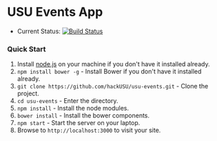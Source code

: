 # USU Events App
- Current Status: [![Build Status](https://travis-ci.org/hackUSU/usu-events.svg?branch=master)](https://travis-ci.org/hackUSU/usu-events)


### Quick Start
1. Install [node.js](https://nodejs.org/) on your machine if you don't have it installed already.
2. `npm install bower -g` - Install Bower if you don't have it installed already.
3. `git clone https://github.com/hackUSU/usu-events.git` - Clone the project.
4. `cd usu-events` - Enter the directory.
5. `npm install` - Install the node modules.
6. `bower install` - Install the bower components.
7. `npm start` - Start the server on your laptop.
8. Browse to `http://localhost:3000` to visit your site.
